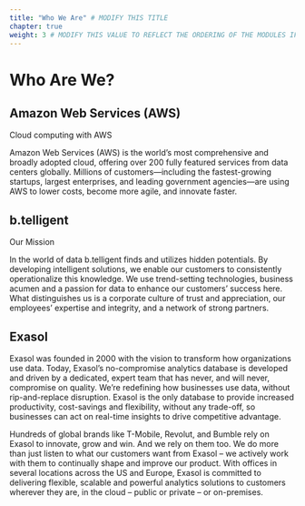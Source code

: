 ```yaml
---
title: "Who We Are" # MODIFY THIS TITLE
chapter: true
weight: 3 # MODIFY THIS VALUE TO REFLECT THE ORDERING OF THE MODULES IF APPLICABLE
---
```


# Who Are We? <!-- MODIFY THIS HEADING TO REFLECT THE PROBLEM THE WORKSHOP IS ADDRESSING -->

## Amazon Web Services (AWS)

Cloud computing with AWS

Amazon Web Services (AWS) is the world’s most comprehensive and broadly adopted cloud, offering over 200 fully featured services from data centers globally. Millions of customers—including the fastest-growing startups, largest enterprises, and leading government agencies—are using AWS to lower costs, become more agile, and innovate faster.

## b.telligent

Our Mission

In the world of data b.telligent finds and utilizes hidden potentials.
By developing intelligent solutions, we enable our customers to consistently operationalize this knowledge.
We use trend-setting technologies, business acumen and a passion for data to enhance our customers’ success here.
What distinguishes us is a corporate culture of trust and appreciation, our employees’ expertise and integrity, and a network of strong partners.



## Exasol

Exasol was founded in 2000 with the vision to transform how organizations use data. Today, Exasol’s no-compromise analytics database is developed and driven by a dedicated, expert team that has never, and will never, compromise on quality. We’re redefining how businesses use data, without rip-and-replace disruption. Exasol is the only database to provide increased productivity, cost-savings and flexibility, without any trade-off, so businesses can act on real-time insights to drive competitive advantage.

Hundreds of global brands like T-Mobile, Revolut, and Bumble rely on Exasol to innovate, grow and win. And we rely on them too. We do more than just listen to what our customers want from Exasol – we actively work with them to continually shape and improve our product. With offices in several locations across the US and Europe, Exasol is committed to delivering flexible, scalable and powerful analytics solutions to customers wherever they are, in the cloud – public or private – or on-premises.